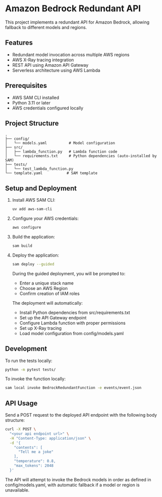 # Amazon Bedrock Redundant API

This project implements a redundant API for Amazon Bedrock, allowing fallback to different models and regions.

## Features

- Redundant model invocation across multiple AWS regions
- AWS X-Ray tracing integration
- REST API using Amazon API Gateway
- Serverless architecture using AWS Lambda

## Prerequisites

- AWS SAM CLI installed
- Python 3.11 or later
- AWS credentials configured locally

## Project Structure

```
.
├── config/
│   └── models.yaml          # Model configuration
├── src/
│   ├── lambda_function.py   # Lambda function code
│   └── requirements.txt     # Python dependencies (auto-installed by SAM)
├── tests/
│   └── test_lambda_function.py
└── template.yaml           # SAM template
```

## Setup and Deployment

1. Install AWS SAM CLI:
   ```bash
   uv add aws-sam-cli
   ```

2. Configure your AWS credentials:
   ```bash
   aws configure
   ```

3. Build the application:
   ```bash
   sam build
   ```

4. Deploy the application:
   ```bash
   sam deploy --guided
   ```

   During the guided deployment, you will be prompted to:
   - Enter a unique stack name
   - Choose an AWS Region
   - Confirm creation of IAM roles
   
   The deployment will automatically:
   - Install Python dependencies from src/requirements.txt
   - Set up the API Gateway endpoint
   - Configure Lambda function with proper permissions
   - Set up X-Ray tracing
   - Load model configuration from config/models.yaml

## Development

To run the tests locally:
```bash
python -m pytest tests/
```

To invoke the function locally:
```bash
sam local invoke BedrockRedundantFunction -e events/event.json
```

## API Usage

Send a POST request to the deployed API endpoint with the following body structure:

```bash
curl -X POST \
  "<your api endpoint url>" \
  -H "Content-Type: application/json" \
  -d '{
    "contents": [
      "Tell me a joke"
    ],
    "temperature": 0.8,
    "max_tokens": 2048
  }'
```

The API will attempt to invoke the Bedrock models in order as defined in config/models.yaml, with automatic fallback if a model or region is unavailable.